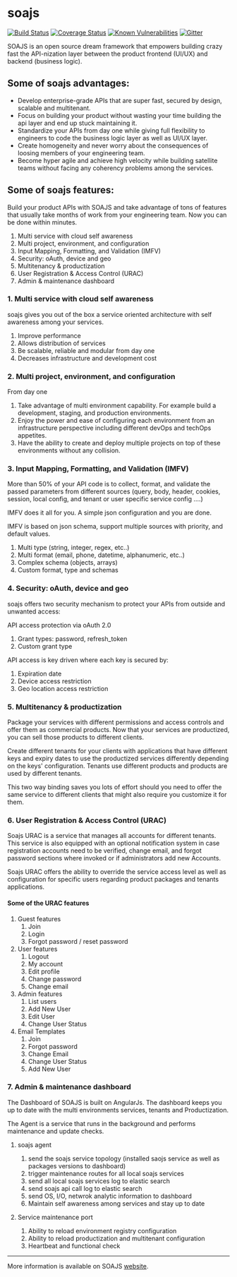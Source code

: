 # soajs
[![Build Status](https://travis-ci.org/soajs/soajs.svg?branch=master)](https://travis-ci.org/soajs/soajs)
[![Coverage Status](https://coveralls.io/repos/soajs/soajs/badge.png)](https://coveralls.io/r/soajs/soajs)
[![Known Vulnerabilities](https://snyk.io/test/github/soajs/soajs/badge.svg)](https://snyk.io/test/github/soajs/soajs)
[![Gitter](https://badges.gitter.im/soajs/soajs.svg)](https://gitter.im/soajs/soajs?utm_source=badge&utm_medium=badge&utm_campaign=pr-badge&utm_content=body_badge)

SOAJS is an open source dream framework that empowers building crazy fast the API-nization layer between the product frontend (UI/UX) and backend (business logic).

## Some of soajs advantages:
* Develop enterprise-grade APIs that are super fast, secured by design, scalable and multitenant.
* Focus on building your product without wasting your time building the api layer and end up stuck maintaining it.
* Standardize your APIs from day one while giving full flexibility to engineers to code the business logic layer as well as UI/UX layer.
* Create homogeneity and never worry about the consequences of loosing members of your engineering team.
* Become hyper agile and achieve high velocity while building satellite teams without facing any coherency problems among the services.

## Some of soajs features:
Build your product APIs with SOAJS and take advantage of tons of features that usually take months of work from your engineering team. Now you can be done within minutes.

1. Multi service with cloud self awareness
2. Multi project, environment, and configuration
3. Input Mapping, Formatting, and Validation (IMFV)
4. Security: oAuth, device and geo
5. Multitenancy & productization
6. User Registration & Access Control (URAC)
7. Admin & maintenance dashboard

### 1. Multi service with cloud self awareness
soajs gives you out of the box a service oriented architecture with self awareness among your services.

1. Improve performance
2. Allows distribution of services
3. Be scalable, reliable and modular from day one
4. Decreases infrastructure and development cost

### 2. Multi project, environment, and configuration
From day one

1. Take advantage of multi environment capability. For example build a development, staging, and production environments.
2. Enjoy the power and ease of configuring each environment from an infrastructure perspective including different devOps and techOps appetites.
3. Have the ability to create and deploy multiple projects on top of these environments without any collision.

### 3. Input Mapping, Formatting, and Validation (IMFV)
More than 50% of your API code is to collect, format, and validate the passed parameters from different sources (query, body, header, cookies, session, local config, and tenant or user specific service config ….)

IMFV does it all for you. A simple json configuration and you are done.

IMFV is based on json schema, support multiple sources with priority, and default values.

1. Multi type (string, integer, regex, etc..)
2. Multi format (email, phone, datetime, alphanumeric, etc..)
3. Complex schema (objects, arrays)
4. Custom format, type and schemas

### 4. Security: oAuth, device and geo
soajs offers two security mechanism to protect your APIs from outside and unwanted access:

API access protection via oAuth 2.0

1. Grant types: password, refresh_token
2. Custom grant type

API access is key driven where each key is secured by:

1. Expiration date
2. Device access restriction
3. Geo location access restriction

### 5. Multitenancy & productization
Package your services with different permissions and access controls and offer them as commercial products. Now that your services are productized, you can sell those products to different clients.

Create different tenants for your clients with applications that have different keys and expiry dates to use the productized services differently depending on the keys' configuration. Tenants use different products and products are used by different tenants.

This two way binding saves you lots of effort should you need to offer the same service to different clients that might also require you customize it for them.


### 6. User Registration & Access Control (URAC)
Soajs URAC is a service that manages all accounts for different tenants. This service is also equipped with an optional notification system in case registration accounts need to be verified, change email, and forgot password sections where invoked or if administrators add new Accounts.

Soajs URAC offers the ability to override the service access level as well as configuration for specific users regarding product packages and tenants applications.

#### Some of the URAC features
1. Guest features
    1. Join
    2. Login
    3. Forgot password / reset password
2. User features
    1. Logout
    4. My account
    5. Edit profile
    6. Change password
    7. Change email
3. Admin features
    1. List users
    2. Add New User
    3. Edit User
    4. Change User Status
4. Email Templates
    1. Join
    2. Forgot password
    3. Change Email
    4. Change User Status
    5. Add New User

### 7. Admin & maintenance dashboard
The Dashboard of SOAJS is built on AngularJs. The dashboard keeps you up to date with the multi environments services, tenants and Productization.

The Agent is a service that runs in the background and performs maintenance and update checks.

1. soajs agent
    1. send the soajs service topology (installed saojs service as well as packages versions to dashboard)
    2. trigger maintenance routes for all local soajs services
    3. send all local soajs services log to elastic search
    4. send soajs api call log to elastic search
    5. send OS, I/O, netwrok analytic information to dashboard
    6. Maintain self awareness among services and stay up to date

2. Service maintenance port
    1. Ability to reload environment registry configuration
    2. Ability to reload productization and multitenant configuration
    3. Heartbeat and functional check

---

More information is available on SOAJS [website](http://www.soajs.org).